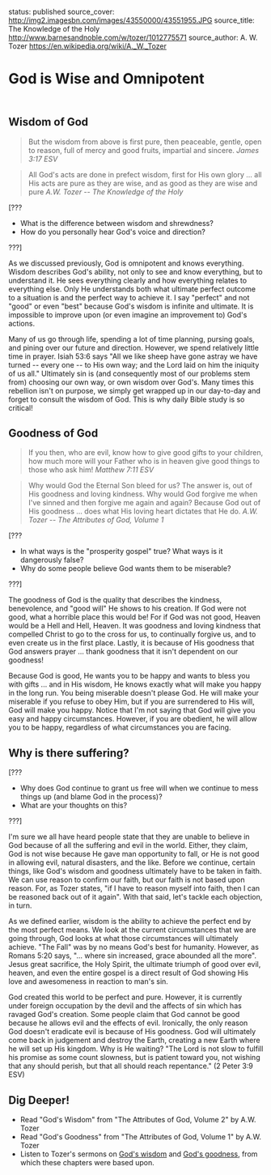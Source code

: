 status: published
source_cover: http://img2.imagesbn.com/images/43550000/43551955.JPG
source_title: The Knowledge of the Holy
              http://www.barnesandnoble.com/w/tozer/1012775571
source_author: A. W. Tozer
               https://en.wikipedia.org/wiki/A._W._Tozer

God is Wise and Omnipotent
==========================

<header markdown=1>
</header>




<article markdown=1>

Wisdom of God
-------------------

> But the wisdom from above is first pure, then peaceable, gentle, open to reason, full of mercy and good fruits, impartial and sincere.
<cite>James 3:17 ESV</cite>

> All God's acts are done in prefect wisdom, first for His own glory ... all His acts are pure as they are wise, and as good as they are wise and pure
<cite>A.W. Tozer -- The Knowledge of the Holy</cite>

[???

* What is the difference between wisdom and shrewdness?
* How do you personally hear God's voice and direction?

???]

As we discussed previously, God is omnipotent and knows everything. Wisdom describes God's ability, not only to see and know everything, but to understand it. He sees everything clearly and how everything relates to everything else. Only He understands both what ultimate perfect outcome to a situation is and the perfect way to achieve it. I say "perfect" and not "good" or even "best" because God's wisdom is infinite and ultimate. It is impossible to improve upon (or even imagine an improvement to) God's actions.

Many of us go through life, spending a lot of time planning, pursing goals, and pining over our future and direction. However, we spend relatively little time in prayer. Isiah 53:6 says "All we like sheep have gone astray we have turned -- every one -- to His own way; and the Lord laid on him the iniquity of us all." Ultimately sin is (and consequently most of our problems stem from) choosing our own way, or own wisdom over God's. Many times this rebellion isn't on purpose, we simply get wrapped up in our day-to-day and forget to consult the wisdom of God. This is why daily Bible study is so critical!


Goodness of God
---------------

> If you then, who are evil, know how to give good gifts to your children, how much more will your Father who is in heaven give good things to those who ask him!
<cite>Matthew 7:11 ESV</cite>

> Why would God the Eternal Son bleed for us? The answer is, out of His goodness and loving kindness. Why would God forgive me when I've sinned and then forgive me again and again? Because God out of His goodness ... does what His loving heart dictates that He do.
<cite>A.W. Tozer -- The Attributes of God, Volume 1</cite>

[???

* In what ways is the "prosperity gospel" true? What ways is it dangerously false?
* Why do some people believe God wants them to be miserable?

???]

The goodness of God is the quality that describes the kindness, benevolence, and "good will" He shows to his creation. If God were not good, what a horrible place this would be! For if God was not good, Heaven would be a Hell and Hell, Heaven. It was goodness and loving kindness that compelled Christ to go to the cross for us, to continually forgive us, and to even create us in the first place. Lastly, it is because of His goodness that God answers prayer ... thank goodness that it isn't dependent on our goodness!

Because God is good, He wants you to be happy and wants to bless you with gifts ... and in His wisdom, He knows exactly what will make you happy in the long run. You being miserable doesn't please God. He will make your miserable if you refuse to obey Him, but if you are surrendered to His will, God will make you happy. Notice that I'm not saying that God will give you easy and happy circumstances. However, if you are obedient, he will allow you to be happy, regardless of what circumstances you are facing.

Why is there suffering?
-----------------------

[???

* Why does God continue to grant us free will when we continue to mess things up (and blame God in the process)?
* What are your thoughts on this?

???]

I'm sure we all have heard people state that they are unable to believe in God because of all the suffering and evil in the world. Either, they claim, God is not wise because He gave man opportunity to fall, or He is not good in allowing evil, natural disasters, and the like. Before we continue, certain things, like God's wisdom and goodness ultimately have to be taken in faith. We can use reason to confirm our faith, but our faith is not based upon reason. For, as Tozer states, "if I have to reason myself into faith, then I can be reasoned back out of it again". With that said, let's tackle each objection, in turn.

As we defined earlier, wisdom is the ability to achieve the perfect end by the most perfect means. We look at the current circumstances that we are going through, God looks at what those circumstances will ultimately achieve. "The Fall" was by no means God's best for humanity. However, as Romans 5:20 says, "... where sin increased, grace abounded all the more". Jesus great sacrifice, the Holy Spirit, the ultimate triumph of good over evil, heaven, and even the entire gospel is a direct result of God showing His love and awesomeness in reaction to man's sin.

God created this world to be perfect and pure. However, it is currently under foreign occupation by the devil and the affects of sin which has ravaged God's creation. Some people claim that God cannot be good because he allows evil and the effects of evil. Ironically, the only reason God doesn't eradicate evil is because of His goodness. God will ultimately come back in judgement and destroy the Earth, creating a new Earth where he will set up His kingdom. Why is He waiting? "The Lord is not slow to fulfill his promise as some count slowness, but is patient toward you, not wishing that any should perish, but that all should reach repentance." (2 Peter 3:9 ESV)

</article>




<footer markdown=1>

Dig Deeper!
----------

* Read "God's Wisdom" from "The Attributes of God, Volume 2" by A.W. Tozer
* Read "God's Goodness" from "The Attributes of God, Volume 1" by A.W. Tozer
* Listen to Tozer's sermons on [God's wisdom](http://www.sermonaudio.com/sermoninfo.asp?SID=81507437440) and [God's goodness](http://www.sermonaudio.com/sermoninfo.asp?SID=7807204121), from which these chapters were based upon.

</footer>
